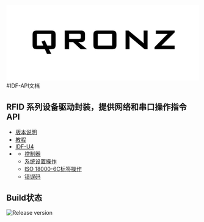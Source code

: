 ![](/assets/QRONZ-logo.png)
#IDF-API文档

## RFID 系列设备驱动封装，提供网络和串口操作指令API

* [版本说明](/ban-ben-shuo-ming.md)
* [教程](/jiao-cheng.md)
* [IDF-U4](/idf-u4.md)
* * [控制器](/idf-u4/kong-zhi-qi-chuang-jian.md)
  * [系统设置操作](/idf-u4/can-shu-she-zhi.md)
  * [ISO 18000-6C标签操作](/idf-u4/iso-18000-6cbiao-qian-cao-zuo.md)
  * [错误码](/idf-u4/cuo-wu-ma.md)

## Build状态
![Release version](https://img.shields.io/badge/release-v1.0.0-blue.svg)


